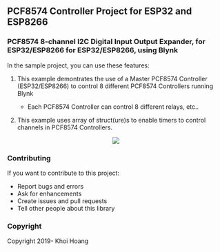 ## PCF8574 Controller Project for ESP32 and ESP8266

### PCF8574 8-channel I2C Digital Input Output Expander, for ESP32/ESP8266 for ESP32/ESP8266, using Blynk

In the sample project, you can use these features:

1. This example demontrates the use of a Master PCF8574 Controller (ESP32/ESP8266) to control 8 different PCF8574 Controllers running Blynk
   - Each PCF8574 Controller can control 8 different relays, etc..
   
2. This example uses array of struct(ure)s to enable timers to control channels in PCF8574 Controllers.

<p align="center">
    <img src="https://github.com/khoih-prog/SmallProjects/tree/master/PFC8574_Sync/pics/PFC8574.jpg">
</p>

### Contributing
If you want to contribute to this project:
- Report bugs and errors
- Ask for enhancements
- Create issues and pull requests
- Tell other people about this library

### Copyright
Copyright 2019- Khoi Hoang

